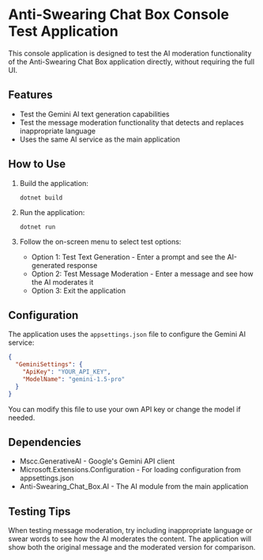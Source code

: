# Anti-Swearing Chat Box Console Test Application

This console application is designed to test the AI moderation functionality of the Anti-Swearing Chat Box application directly, without requiring the full UI.

## Features

- Test the Gemini AI text generation capabilities
- Test the message moderation functionality that detects and replaces inappropriate language
- Uses the same AI service as the main application

## How to Use

1. Build the application:
   ```
   dotnet build
   ```

2. Run the application:
   ```
   dotnet run
   ```

3. Follow the on-screen menu to select test options:
   - Option 1: Test Text Generation - Enter a prompt and see the AI-generated response
   - Option 2: Test Message Moderation - Enter a message and see how the AI moderates it
   - Option 3: Exit the application

## Configuration

The application uses the `appsettings.json` file to configure the Gemini AI service:

```json
{
  "GeminiSettings": {
    "ApiKey": "YOUR_API_KEY",
    "ModelName": "gemini-1.5-pro"
  }
}
```

You can modify this file to use your own API key or change the model if needed.

## Dependencies

- Mscc.GenerativeAI - Google's Gemini API client
- Microsoft.Extensions.Configuration - For loading configuration from appsettings.json
- Anti-Swearing_Chat_Box.AI - The AI module from the main application

## Testing Tips

When testing message moderation, try including inappropriate language or swear words to see how the AI moderates the content. The application will show both the original message and the moderated version for comparison. 